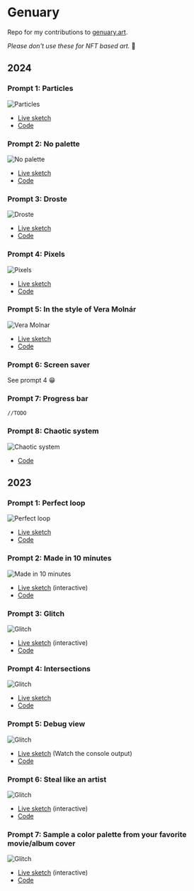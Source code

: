 # Genuary

Repo for my contributions to [genuary.art](https://genuary.art/).

*Please don't use these for NFT based art.* 🙏

## 2024

### Prompt 1: Particles

![Particles](2024/prompt01/genuary2024_prompt1.gif)

- [Live sketch](https://openprocessing.org/sketch/2134974)
- [Code](2024/prompt01/sketch.js)

### Prompt 2: No palette

![No palette](2024/prompt02/genuary2024_prompt2.png)

- [Live sketch](https://openprocessing.org/sketch/2135107)
- [Code](2024/prompt02/sketch.js)

### Prompt 3: Droste

![Droste](2024/prompt03/genuary2024_prompt3.gif)

- [Live sketch](https://openprocessing.org/sketch/2136268)
- [Code](2024/prompt03/sketch.js)

### Prompt 4: Pixels

![Pixels](2024/prompt04/genuary2024_prompt4.gif)

- [Live sketch](https://openprocessing.org/sketch/2137654)
- [Code](2024/prompt04/sketch.js)

### Prompt 5: In the style of Vera Molnár

![Vera Molnar](2024/prompt05/genuary2024_prompt5.gif)

- [Live sketch](https://openprocessing.org/sketch/2137897)
- [Code](2024/prompt05/sketch.js)

### Prompt 6: Screen saver

See prompt 4 😁

### Prompt 7: Progress bar

`//TODO`

### Prompt 8: Chaotic system

![Chaotic system](2024/prompt08/genuary2024_prompt8.gif)

- [Code](2024/prompt08/sketch.js)

## 2023

### Prompt 1: Perfect loop

![Perfect loop](2023/prompt01/genuary_prompt1_15fps.gif)

- [Live sketch](https://editor.p5js.org/marcduiker/full/LL-y9TREC)
- [Code](2023/prompt01/sketch.js)

### Prompt 2: Made in 10 minutes

![Made in 10 minutes](2023/prompt02/genuary_prompt2_15fps.gif)

- [Live sketch](https://editor.p5js.org/marcduiker/full/j4Uwsq8rB) (interactive)
- [Code](2023/prompt02/sketch.js)

### Prompt 3: Glitch

![Glitch](2023/prompt03/genuary_prompt3_15fps.gif)

- [Live sketch](https://editor.p5js.org/marcduiker/full/-VKfHUvkj) (interactive)
- [Code](2023/prompt03/sketch.js)

### Prompt 4: Intersections

![Glitch](2023/prompt04/genuary2023_prompt4.gif)

- [Live sketch](https://editor.p5js.org/marcduiker/full/alDGhiITz)
- [Code](2023/prompt04/sketch.js)

### Prompt 5: Debug view

![Glitch](2023/prompt05/genuary_prompt5_10fps.gif)

- [Live sketch](https://editor.p5js.org/marcduiker/sketches/tNVGpKDiy) (Watch the console output)
- [Code](2023/prompt05/sketch.js)

### Prompt 6: Steal like an artist

![Glitch](2023/prompt06/genuary2023_prompt6.gif)

- [Live sketch](https://editor.p5js.org/marcduiker/full/ThQlj8FfO) (interactive)
- [Code](2023/prompt06/sketch.js)

### Prompt 7: Sample a color palette from your favorite movie/album cover

![Glitch](2023/prompt07/genuary2023_prompt7.gif)

- [Live sketch](https://editor.p5js.org/marcduiker/full/0KakeMws0) (interactive)
- [Code](2023/prompt07/sketch.js)
